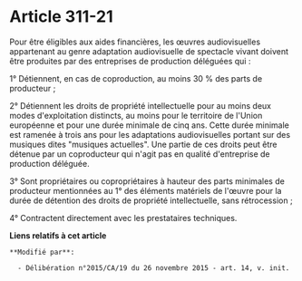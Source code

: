 # Article 311-21

Pour être éligibles aux aides financières, les œuvres audiovisuelles appartenant au genre adaptation audiovisuelle de
spectacle vivant doivent être produites par des entreprises de production déléguées qui : 

1° Détiennent, en cas de coproduction, au moins 30 % des parts de producteur ; 

2° Détiennent les droits de propriété intellectuelle pour au moins deux modes d'exploitation distincts, au moins pour le
territoire de l'Union européenne et pour une durée minimale de cinq ans. Cette durée minimale est ramenée à trois ans pour
les adaptations audiovisuelles portant sur des musiques dites "musiques actuelles". Une partie de ces droits peut être
détenue par un coproducteur qui n'agit pas en qualité d'entreprise de production déléguée.

3° Sont propriétaires ou copropriétaires à hauteur des parts minimales de producteur mentionnées au 1° des éléments matériels
de l'œuvre pour la durée de détention des droits de propriété intellectuelle, sans rétrocession ; 

4° Contractent directement avec les prestataires techniques.

**Liens relatifs à cet article**

	**Modifié par**:

	  - Délibération n°2015/CA/19 du 26 novembre 2015 - art. 14, v. init.
